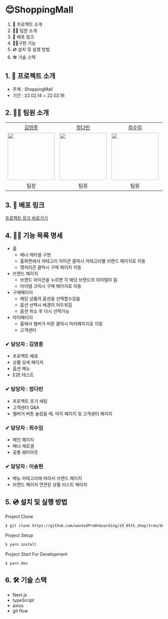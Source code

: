 # 😊ShoppingMall

1. 💁 프로젝트 소개
2. 👋🏻 팀원 소개
3. 🔗 배포 링크
4. 👩‍💻구현 기능
5. 💿 설치 및 실행 방법
6. 🛠️ 기술 스택

## 1. 💁 프로젝트 소개

- 주제 : ShoppingMall
- 기간 : 22.02.14 ~ 22.02.16

## 2. 👋🏻 팀원 소개

<table>

  <tr align="center">
    <td><a href='https://github.com/yeongjong310'>김영종</a></td>
    <td><a href="https://github.com/b41-41">정다빈</a></td>
    <td><a href="https://github.com/leechoiswim1">최수임</a></td>
    <td><a href="https://github.com/vi2920va">이송현</a></td>
  </tr>

  <tr align="center">
    <td><img src="https://avatars.githubusercontent.com/u/39623897?v=4" width="150px"/></td>
    <td><img src="https://avatars.githubusercontent.com/u/90027202?v=4"  width="150px"/></td>
    <td><img src="https://avatars.githubusercontent.com/u/85476908?v=4" width="150px"/></td>
    <td><img src="https://avatars.githubusercontent.com/u/76679130?v=4" width="150px"/></td>

  </tr>

  <tr align="center">
  <td>팀장</td>
  <td>팀원</td>
  <td>팀원</td>
  <td>팀원</td>
  </tr>

</table>

## 3. 🔗 배포 링크

[프로젝트 링크 바로가기]()

## 4. 👩‍💻 기능 목록 명세

- 홈 
  - 배너 캐러셀 구현
  - 홈화면에서 카테고리 아이콘 클릭시 카테고리별 브랜드 페이지로 이동
  - 땡처리콘 클릭시 구매 페이지 이동 
- 브랜드 페이지
  - 브랜드 아이콘을 누르면 각 해당 브랜드의 아이템이 뜸
  - 아이템 크릭시 구매 페이지로 이동
- 구매페이지
  - 해당 상품의 옵션을 선택할수있음 
  - 옵션 선택시 배경이 어두워짐
  - 옵션 취소 후 다시 선택가능
- 마이페이지
  - 홈에서 햄버거 버튼 클릭시 마이페이지로 이동 
  - 고객센터 

### ✔ 담당자 : 김영종

- 프로젝트 배포
- 상품 상세 페이지
- 옵션 메뉴 
- E2E 테스트

### ✔ 담당자 : 정다빈

- 프로젝트 초기 세팅
- 고객센터 Q&A
- 햄버거 버튼 눌렀을 때, 마이 페이지 및 고객센터 페이지

### ✔ 담당자 : 최수임

- 메인 페이지
- 배너 캐로셀 
- 공통 레이아웃

### ✔ 담당자 : 이송현

- 메뉴 카테고리에 따라서 브랜드 페이지
- 브랜드 페이지 연관된 상품 리스트 페이지

## 5. 💿 설치 및 실행 방법

Project Clone

```bash
$ git clone https://github.com/wantedPreOnboarding/19_05th_shop/tree/develop
```

Project Setup

```bash
$ yarn install
```

Project Start For Development

```bash
$ yarn dev
```

## 6. 🛠️ 기술 스택

- Next.js
- typeScript
- axios
- git flow

